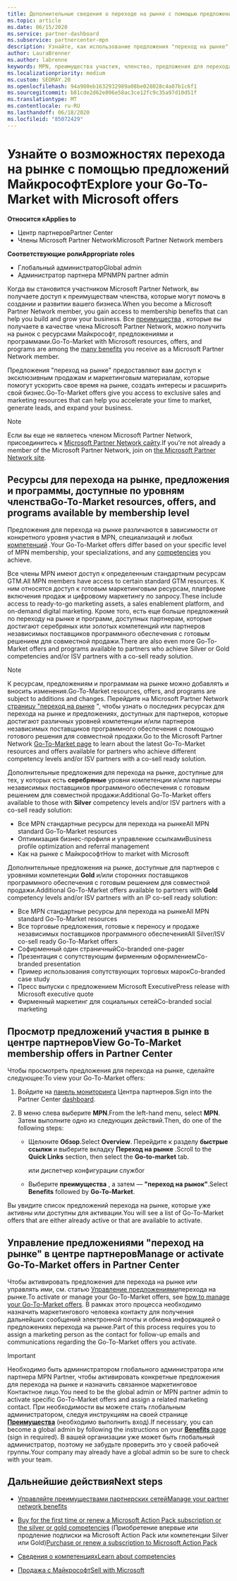 ```yaml
---
title: Дополнительные сведения о переходе на рынке с помощью предложений Майкрософт
ms.topic: article
ms.date: 06/15/2020
ms.service: partner-dashboard
ms.subservice: partnercenter-mpn
description: Узнайте, как использование предложения "переход на рынке" с помощью предложений Майкрософт поможет ускорить работу на рынке, создать интересы и расширить свой бизнес.
author: LauraBrenner
ms.author: labrenne
keywords: MPN, преимущества участия, членство, предложения для перехода на рынок, переход на рынок с корпорацией Майкрософт, переход на рынок, Золотое членство, Серебряное членство
ms.localizationpriority: medium
ms.custom: SEOMAY.20
ms.openlocfilehash: 94a980eb1632932989a08be028028c4a07b1c6f1
ms.sourcegitcommit: b81cde2d62e096e58ac3ce12fc9c35a97d10d51f
ms.translationtype: MT
ms.contentlocale: ru-RU
ms.lasthandoff: 06/18/2020
ms.locfileid: "85072429"
---
```

# <a name="explore-your-go-to-market-with-microsoft-offers"></a><span data-ttu-id="8760c-104">Узнайте о возможностях перехода на рынке с помощью предложений Майкрософт</span><span class="sxs-lookup"><span data-stu-id="8760c-104">Explore your Go-To-Market with Microsoft offers</span></span>

<span data-ttu-id="8760c-105">**Относится к**</span><span class="sxs-lookup"><span data-stu-id="8760c-105">**Applies to**</span></span>

- <span data-ttu-id="8760c-106">Центр партнеров</span><span class="sxs-lookup"><span data-stu-id="8760c-106">Partner Center</span></span>
- <span data-ttu-id="8760c-107">Члены Microsoft Partner Network</span><span class="sxs-lookup"><span data-stu-id="8760c-107">Microsoft Partner Network members</span></span>

<span data-ttu-id="8760c-108">**Соответствующие роли**</span><span class="sxs-lookup"><span data-stu-id="8760c-108">**Appropriate roles**</span></span>

- <span data-ttu-id="8760c-109">Глобальный администратор</span><span class="sxs-lookup"><span data-stu-id="8760c-109">Global admin</span></span>
- <span data-ttu-id="8760c-110">Администратор партнера MPN</span><span class="sxs-lookup"><span data-stu-id="8760c-110">MPN partner admin</span></span>

<span data-ttu-id="8760c-111">Когда вы становится участником Microsoft Partner Network, вы получаете доступ к преимуществам членства, которые могут помочь в создании и развитии вашего бизнеса.</span><span class="sxs-lookup"><span data-stu-id="8760c-111">When you become a Microsoft Partner Network member, you gain access to membership benefits that can help you build and grow your business.</span></span> <span data-ttu-id="8760c-112">Все [преимущества](https://partner.microsoft.com/manage-your-partner-network-benefits) , которые вы получаете в качестве члена Microsoft Partner Network, можно получить на рынок с ресурсами Майкрософт, предложениями и программами.</span><span class="sxs-lookup"><span data-stu-id="8760c-112">Go-To-Market with Microsoft resources, offers, and programs are among the [many benefits](https://partner.microsoft.com/manage-your-partner-network-benefits) you receive as a Microsoft Partner Network member.</span></span>

<span data-ttu-id="8760c-113">Предложения "переход на рынке" предоставляют вам доступ к эксклюзивным продажам и маркетинговым материалам, которые помогут ускорить свое время на рынке, создать интересы и расширить свой бизнес.</span><span class="sxs-lookup"><span data-stu-id="8760c-113">Go-To-Market offers give you access to exclusive sales and marketing resources that can help you accelerate your time to market, generate leads, and expand your business.</span></span>

>[!NOTE]
><span data-ttu-id="8760c-114">Если вы еще не являетесь членом Microsoft Partner Network, присоединитесь к [Microsoft Partner Network сайту](https://partner.microsoft.com/membership).</span><span class="sxs-lookup"><span data-stu-id="8760c-114">If you're not already a member of the Microsoft Partner Network, join on [the Microsoft Partner Network site](https://partner.microsoft.com/membership).</span></span>

## <a name="go-to-market-resources-offers-and-programs-available-by-membership-level"></a><span data-ttu-id="8760c-115">Ресурсы для перехода на рынке, предложения и программы, доступные по уровням членства</span><span class="sxs-lookup"><span data-stu-id="8760c-115">Go-To-Market resources, offers, and programs available by membership level</span></span>

<span data-ttu-id="8760c-116">Предложения для перехода на рынке различаются в зависимости от конкретного уровня участия в MPN, специализаций и любых [компетенций](learn-about-competencies.md) .</span><span class="sxs-lookup"><span data-stu-id="8760c-116">Your Go-To-Market offers differ based on your specific level of MPN membership, your specializations, and any [competencies](learn-about-competencies.md) you achieve.</span></span>

<span data-ttu-id="8760c-117">Все члены MPN имеют доступ к определенным стандартным ресурсам GTM.</span><span class="sxs-lookup"><span data-stu-id="8760c-117">All MPN members have access to certain standard GTM resources.</span></span> <span data-ttu-id="8760c-118">К ним относятся доступ к готовым маркетинговым ресурсам, платформе включения продаж и цифровому маркетингу по запросу.</span><span class="sxs-lookup"><span data-stu-id="8760c-118">These include access to ready-to-go marketing assets, a sales enablement platform, and on-demand digital marketing.</span></span> <span data-ttu-id="8760c-119">Кроме того, есть еще больше предложений по переходу на рынке и программ, доступных партнерам, которые достигают серебряных или золотых компетенций или партнеров независимых поставщиков программного обеспечения с готовым решением для совместной продажи.</span><span class="sxs-lookup"><span data-stu-id="8760c-119">There are also even more Go-To-Market offers and programs available to partners who achieve Silver or Gold competencies and/or ISV partners with a co-sell ready solution.</span></span>

>[!NOTE]
><span data-ttu-id="8760c-120">К ресурсам, предложениям и программам на рынке можно добавлять и вносить изменения.</span><span class="sxs-lookup"><span data-stu-id="8760c-120">Go-To-Market resources, offers, and programs are subject to additions and changes.</span></span> <span data-ttu-id="8760c-121">Перейдите на Microsoft Partner Network [страницу "переход на рынке](https://partner.microsoft.com/membership/go-to-market) ", чтобы узнать о последних ресурсах для перехода на рынке и предложениях, доступных для партнеров, которые достигают различных уровней компетенции и/или партнеров независимых поставщиков программного обеспечения с помощью готового решения для совместной продажи.</span><span class="sxs-lookup"><span data-stu-id="8760c-121">Go to the Microsoft Partner Network [Go-To-Market page](https://partner.microsoft.com/membership/go-to-market) to learn about the latest Go-To-Market resources and offers available for partners who achieve different competency levels and/or ISV partners with a co-sell ready solution.</span></span>

<span data-ttu-id="8760c-122">Дополнительные предложения для перехода на рынке, доступные для тех, у которых есть **серебряные** уровни компетенции и/или партнеры независимых поставщиков программного обеспечения с готовым решением для совместной продажи:</span><span class="sxs-lookup"><span data-stu-id="8760c-122">Additional Go-To-Market offers available to those with **Silver** competency levels and/or ISV partners with a co-sell ready solution:</span></span>

- <span data-ttu-id="8760c-123">Все MPN стандартные ресурсы для перехода на рынке</span><span class="sxs-lookup"><span data-stu-id="8760c-123">All MPN standard Go-To-Market resources</span></span>
- <span data-ttu-id="8760c-124">Оптимизация бизнес-профиля и управление ссылками</span><span class="sxs-lookup"><span data-stu-id="8760c-124">Business profile optimization and referral management</span></span>
- <span data-ttu-id="8760c-125">Как на рынке с Майкрософт</span><span class="sxs-lookup"><span data-stu-id="8760c-125">How to market with Microsoft</span></span>

<span data-ttu-id="8760c-126">Дополнительные предложения на рынке, доступные для партнеров с уровнями компетенции **Gold** и/или сторонних поставщиков программного обеспечения с готовым решением для совместной продажи.</span><span class="sxs-lookup"><span data-stu-id="8760c-126">Additional Go-To-Market offers available to partners with **Gold** competency levels and/or ISV partners with an IP co-sell ready solution:</span></span>

- <span data-ttu-id="8760c-127">Все MPN стандартные ресурсы для перехода на рынке</span><span class="sxs-lookup"><span data-stu-id="8760c-127">All MPN standard Go-To-Market resources</span></span>
- <span data-ttu-id="8760c-128">Все торговые предложения, готовые к переносу и продаже независимых поставщиков программного обеспечения</span><span class="sxs-lookup"><span data-stu-id="8760c-128">All Silver/ISV co-sell ready Go-To-Market offers</span></span>
- <span data-ttu-id="8760c-129">Софирменный один страничный</span><span class="sxs-lookup"><span data-stu-id="8760c-129">Co-branded one-pager</span></span>
- <span data-ttu-id="8760c-130">Презентация с сопутствующим фирменным оформлением</span><span class="sxs-lookup"><span data-stu-id="8760c-130">Co-branded presentation</span></span>
- <span data-ttu-id="8760c-131">Пример использования сопутствующих торговых марок</span><span class="sxs-lookup"><span data-stu-id="8760c-131">Co-branded case study</span></span>
- <span data-ttu-id="8760c-132">Пресс выпуски с предложением Microsoft Executive</span><span class="sxs-lookup"><span data-stu-id="8760c-132">Press release with Microsoft executive quote</span></span>
- <span data-ttu-id="8760c-133">Фирменный маркетинг для социальных сетей</span><span class="sxs-lookup"><span data-stu-id="8760c-133">Co-branded social marketing</span></span>

## <a name="view-go-to-market-membership-offers-in-partner-center"></a><span data-ttu-id="8760c-134">Просмотр предложений участия в рынке в центре партнеров</span><span class="sxs-lookup"><span data-stu-id="8760c-134">View Go-To-Market membership offers in Partner Center</span></span>

<span data-ttu-id="8760c-135">Чтобы просмотреть предложения для перехода на рынке, сделайте следующее:</span><span class="sxs-lookup"><span data-stu-id="8760c-135">To view your Go-To-Market offers:</span></span>

1. <span data-ttu-id="8760c-136">Войдите на [панель мониторинга](https://partner.microsoft.com/dashboard) Центра партнеров.</span><span class="sxs-lookup"><span data-stu-id="8760c-136">Sign into the Partner Center [dashboard](https://partner.microsoft.com/dashboard).</span></span>

2. <span data-ttu-id="8760c-137">В меню слева выберите **MPN**.</span><span class="sxs-lookup"><span data-stu-id="8760c-137">From the left-hand menu, select **MPN**.</span></span> <span data-ttu-id="8760c-138">Затем выполните одно из следующих действий.</span><span class="sxs-lookup"><span data-stu-id="8760c-138">Then, do one of the following steps:</span></span>

   - <span data-ttu-id="8760c-139">Щелкните **Обзор**.</span><span class="sxs-lookup"><span data-stu-id="8760c-139">Select **Overview**.</span></span> <span data-ttu-id="8760c-140">Перейдите к разделу **быстрые ссылки** и выберите вкладку **Переход на рынке** .</span><span class="sxs-lookup"><span data-stu-id="8760c-140">Scroll to the **Quick Links** section, then select the **Go-to-market** tab.</span></span>

     <span data-ttu-id="8760c-141">или диспетчер конфигурации служб</span><span class="sxs-lookup"><span data-stu-id="8760c-141">or</span></span>

   - <span data-ttu-id="8760c-142">Выберите **преимущества** , а затем — **"переход на рынок"**.</span><span class="sxs-lookup"><span data-stu-id="8760c-142">Select **Benefits** followed by **Go-To-Market**.</span></span>

<span data-ttu-id="8760c-143">Вы увидите список предложений перехода на рынке, которые уже активны или доступны для активации.</span><span class="sxs-lookup"><span data-stu-id="8760c-143">You will see a list of Go-To-Market offers that are either already active or that are available to activate.</span></span>

## <a name="manage-or-activate-go-to-market-offers-in-partner-center"></a><span data-ttu-id="8760c-144">Управление предложениями "переход на рынке" в центре партнеров</span><span class="sxs-lookup"><span data-stu-id="8760c-144">Manage or activate Go-To-Market offers in Partner Center</span></span>

<span data-ttu-id="8760c-145">Чтобы активировать предложения для перехода на рынке или управлять ими, см. статью [Управление предложениями](manage-your-partner-network-benefits.md#manage-go-to-market-offers)перехода на рынке.</span><span class="sxs-lookup"><span data-stu-id="8760c-145">To activate or manage your Go-To-Market offers, see [how to manage your Go-To-Market offers](manage-your-partner-network-benefits.md#manage-go-to-market-offers).</span></span> <span data-ttu-id="8760c-146">В рамках этого процесса необходимо назначить маркетингового человека контакту для получения дальнейших сообщений электронной почты и обмена информацией о предложениях перехода на рынке.</span><span class="sxs-lookup"><span data-stu-id="8760c-146">Part of this process requires you to assign a marketing person as the contact for follow-up emails and communications regarding the Go-To-Market offers you activate.</span></span>

>[!IMPORTANT]
><span data-ttu-id="8760c-147">Необходимо быть администратором глобального администратора или партнера MPN Partner, чтобы активировать конкретные предложения для перехода на рынке и назначить связанное маркетинговое Контактное лицо.</span><span class="sxs-lookup"><span data-stu-id="8760c-147">You need to be the global admin or MPN partner admin to activate specific Go-To-Market offers and assign a related marketing contact.</span></span> <span data-ttu-id="8760c-148">При необходимости вы можете стать глобальным администратором, следуя инструкциям на своей странице [**Преимущества**](https://partnercenter.microsoft.com/pcv/partnership/benefits) (необходимо выполнить вход).</span><span class="sxs-lookup"><span data-stu-id="8760c-148">If necessary, you can become a global admin by following the instructions on your [**Benefits** page](https://partnercenter.microsoft.com/pcv/partnership/benefits) (sign in required).</span></span> <span data-ttu-id="8760c-149">В вашей организации уже может быть глобальный администратор, поэтому не забудьте проверить это у своей рабочей группы.</span><span class="sxs-lookup"><span data-stu-id="8760c-149">Your company may already have a global admin so be sure to check with your team.</span></span>

## <a name="next-steps"></a><span data-ttu-id="8760c-150">Дальнейшие действия</span><span class="sxs-lookup"><span data-stu-id="8760c-150">Next steps</span></span>

- [<span data-ttu-id="8760c-151">Управляйте преимуществами партнерских сетей</span><span class="sxs-lookup"><span data-stu-id="8760c-151">Manage your partner network benefits</span></span>](manage-your-partner-network-benefits.md)

- <span data-ttu-id="8760c-152">[Buy for the first time or renew a Microsoft Action Pack subscription or the silver or gold competencies](mpn-get-action-pack.md) (Приобретение впервые или продление подписки на Microsoft Action Pack или компетенции Silver или Gold)</span><span class="sxs-lookup"><span data-stu-id="8760c-152">[Purchase or renew a subscription to Microsoft Action Pack](mpn-get-action-pack.md)</span></span>

- [<span data-ttu-id="8760c-153">Сведения о компетенциях</span><span class="sxs-lookup"><span data-stu-id="8760c-153">Learn about competencies</span></span>](learn-about-competencies.md)

- [<span data-ttu-id="8760c-154">Продажа с Майкрософт</span><span class="sxs-lookup"><span data-stu-id="8760c-154">Sell with Microsoft</span></span>](https://partner.microsoft.com/membership/sell-with-microsoft)

